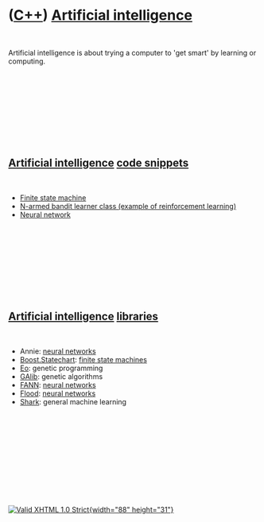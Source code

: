 



 

 

 

 

 

([C++](Cpp.htm)) [Artificial intelligence](CppArtificialIntelligence.htm)
=========================================================================

 

Artificial intelligence is about trying a computer to 'get smart' by
learning or computing.

 

 

 

 

 

[Artificial intelligence](CppArtificialIntelligence.htm) [code snippets](CppCodeSnippets.htm)
---------------------------------------------------------------------------------------------

 

-   [Finite state machine](CppFiniteStateMachine.htm)
-   [N-armed bandit learner class (example of
    reinforcement learning)](CppNarmedBanditLearner.htm)
-   [Neural network](CppNeuralNet.htm)

 

 

 

 

 

[Artificial intelligence](CppArtificialIntelligence.htm) [libraries](CppLibrary.htm)
------------------------------------------------------------------------------------

 

-   Annie: [neural networks](CppNeuralNet.htm)
-   [Boost.Statechart](CppStatechart.htm): [finite state
    machines](CppFiniteStateMachine.htm)
-   [Eo](CppEo.htm): genetic programming
-   [GAlib](CppGalib.htm): genetic algorithms
-   [FANN](CppFann.htm): [neural networks](CppNeuralNet.htm)
-   [Flood](CppFlood.htm): [neural networks](CppNeuralNet.htm)
-   [Shark](CppShark.htm): general machine learning

 

 

 

 

 





 

[![Valid XHTML 1.0 Strict](valid-xhtml10.png){width="88"
height="31"}](http://validator.w3.org/check?uri=referer)
